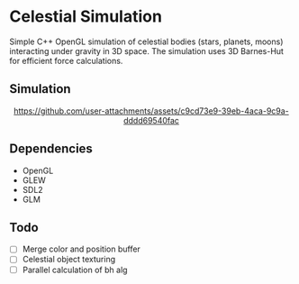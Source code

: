 # Celestial Simulation

Simple C++ OpenGL simulation of celestial bodies (stars, planets, moons) interacting under gravity in 3D space. The simulation uses 3D Barnes-Hut for efficient force calculations.

## Simulation

<div align="center">
  
https://github.com/user-attachments/assets/c9cd73e9-39eb-4aca-9c9a-dddd69540fac

</div>

## Dependencies

- OpenGL
- GLEW
- SDL2
- GLM

## Todo

- [ ] Merge color and position buffer
- [ ] Celestial object texturing
- [ ] Parallel calculation of bh alg
